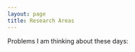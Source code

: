 ```yaml
---
layout: page
title: Research Areas
---
```

Problems I am thinking about these days:  
<!-- ## Theory: 
[1] Learning Accuracy Preserving Low Resource DNN Models   
[2] Effects of LR Schedule on GD based Non-convex optimization methods  
[3] Understanding the Topology and geometry of DNNs  
[4] Manipulating the loss surface of DNNs  
[5] Learning Disentangled Respresentations  


## NLP:
[1] Paraphrase Detection and Generation  
[2] Text Classification  
[3] Named Entity Recognition  
[4] Learning universal Ontology  
[5] char-word-sentence Embedding  

## Dialog Agents
[1] Dialog Simulation    
[2] Unsupervised Dialog Evaluation   
[3] User Behavior Model  
[4] Automated Crowdsourcing to collect Dialog Data   
[5] Annotator Model (Automated Annotation Model)  
[6] User Agent Self Play  
[7] Information theoretic Coherence     -->
